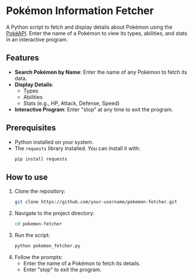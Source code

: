 # Pokémon Information Fetcher

A Python script to fetch and display details about Pokémon using the [PokéAPI](https://pokeapi.co/). Enter the name of a Pokémon to view its types, abilities, and stats in an interactive program.

## Features

- **Search Pokémon by Name**: Enter the name of any Pokémon to fetch its data.
- **Display Details**:
  - Types
  - Abilities
  - Stats (e.g., HP, Attack, Defense, Speed)
- **Interactive Program**: Enter "stop" at any time to exit the program.

## Prerequisites

- Python installed on your system.
- The `requests` library installed. You can install it with:
  ```bash
  pip install requests
  
## How to use

1. Clone the repository:
   ```bash
   git clone https://github.com/your-username/pokemon-fetcher.git
2. Navigate to the project directory:
   ```bash
   cd pokemon-fetcher
3. Run the script:
   ```bash
   python pokemon_fetcher.py
4. Follow the prompts:
   - Enter the name of a Pokémon to fetch its details.
   - Enter "stop" to exit the program.

